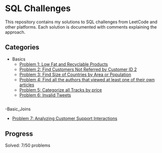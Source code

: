 # SQL Challenges

This repository contains my solutions to SQL challenges from LeetCode and other platforms. Each solution is documented with comments explaining the approach.

## Categories
- Basics
  - [Problem 1: Low Fat and Recyclable Products](Basics/LowFatAndRecyclable.sql)
  - [Problem 2: Find Customers Not Referred by Customer ID 2](Basics/FindCustomerReferee.sql)
  - [Problem 3: Find Size of Countries by Area or Population](Basics/BigCountries.sql)
  - [Problem 4: Find all the authors that viewed at least one of their own articles](Basics/ArticleViews.sql)
  - [Problem 5: Categorize all Tracks by price](CategorizeTracksbyPrice.sql)
  - [Problem 6: Invalid Tweets](InvalidTweets.sql)
##
-Basic_Joins

- [Problem 7: Analyzing Customer Support Interactions](basic_joins/AnalyzingCustomerSupportInteractions.sql)

## Progress
Solved: 7/50 problems
